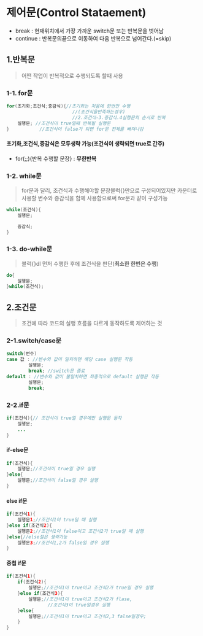 # 제어문(Control Stataement)

- break : 현재위치에서 가장 가까운 switch문 또는 반복문을 벗어남
- continue : 반복문의끝으로 이동하여 다음 반복으로 넘어간다.(=skip)
## 1.반복문 
>어떤 작업이 반복적으로 수행되도록 할때 사용

### 1-1. for문
```java
for(초기화;조건식;증감식){//초기화는 처음에 한번만 수행
                        //(조건식을만족하는경우)
                        //2.조건식-3.증감식.4실행문의 순서로 반복
    실행문; //조건식이 true일때 반복될 실행문
}           //조건식이 false가 되면 for문 전체를 빠져나감
```
#### 초기화,조건식,증감식은 모두생략 가능(조건식이 생략되면 true로 간주)
- for(;;){반복 수행할 문장} :  **무한반복**

### 1-2. while문
>for문과 달리, 조건식과 수행해야할 문장블럭{}만으로 구성되어있지만 카운터로 사용할 변수와 증감식을 함께 사용함으로써 for문과 같이 구성가능

```java
while(조건식){
    실행문;

    증감식;
}
```

### 1-3. do-while문
>블럭{}dl 먼저 수행한 후에 조건식을 판단(**최소한 한번은 수행**)
```java
do{
    실행문;
}while(조건식);
```

## 2.조건문
>조건에 따라 코드의 실행 흐름을 다르게 동작하도록 제어하는 것
### 2-1.switch/case문
```java
switch(변수)
case 값 : //변수와 값이 일치하면 해당 case 실행문 작동
        실행문;
        break; //switch문 종료
default : //변수와 값이 불일치하면 최종적으로 default 실행문 작동
        실행문;
        break;
```

### 2-2.if문
```java
if(조건식){// 조건식이 true일 경우에만 실행문 동작
    실행문;
    ...
}
```
#### if-else문
```java
if(조건식){
    실행문;//조건식이 true일 경우 실행
}else{
    실행문;//조건식이 false일 경우 실행
}
```
#### else if문
```java 
if(조건식1){
    실행문1;//조건식1이 true일 때 실행
}else if(조건식2){
    실행문2;//조건식1이 false이고 조건식2가 true일 때 실행
}else{//else절은 생략가능
    실행문3;//조건식1,2가 false일 경우 실행
}
```
#### 중첩 if문
```java
if(조건식1){
    if(조건식2){
        실행문;//조건식1이 true이고 조건식2가 true일 경우 실행
    }else if(조건식3){
        실행문;//조건식1이 true이고 조건식2가 flase,
               //조건식3이 true일경우 실행
    }else{
        실행문;//조건식1이 true이고 조건식2,3 false일경우;
    }
}
```
